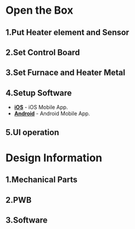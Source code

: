 Open the Box
===================


1.Put Heater element and Sensor
-------------------

2.Set Control Board
-------------------

3.Set Furnace and Heater Metal
-------------------

4.Setup Software
-------------------
* **[iOS](https://itunes.apple.com/us/app/simblee-for-mobile/id1009048292?mt=8)** - iOS Mobile App. 
* **[Android](https://play.google.com/store/apps/details?id=com.simblee.simbleeformobile&hl=en)** - Android Mobile App. 

5.UI operation
-------------------


Design Information
===================

1.Mechanical Parts
-------------------

2.PWB
-------------------

3.Software
-------------------
